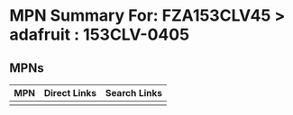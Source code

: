 



# MPN Summary For: FZA153CLV45 > adafruit : 153CLV-0405

## MPNs
  

|MPN|Direct Links|Search Links|
| :--- | :--- | :--- |
||||
